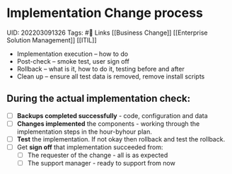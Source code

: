 # Implementation Change process
UID: 202203091326
Tags: #🌲 
Links [[Business Change]] [[Enterprise Solution Management]] [[ITIL]]

-   Implementation execution – how to do
-   Post-check – smoke test, user sign off
-   Rollback – what is it, how to do it, testing before and after
-   Clean up – ensure all test data is removed, remove install scripts

## **During the actual implementation check:**
- [ ]  **Backups completed successfully** - code, configuration and data
- [ ] **Changes implemented** the components - working through the implementation steps in the hour-byhour plan.
- [ ] **Test** the implementation. If not okay then rollback and test the rollback.
- [ ] Get **sign off** that implementation succeeded from:
	- [ ]  The requester of the change - all is as expected
	- [ ]  The support manager - ready to support from now